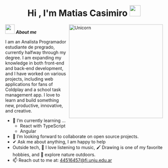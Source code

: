 <h1 align="center">Hi , I'm Matias Casimiro <img src="https://media.giphy.com/media/hvRJCLFzcasrR4ia7z/giphy.gif" width="35"></h1>

<img align="right" width=300px alt="Unicorn" src="https://c.tenor.com/GN73MKBawZYAAAAi/busy-cute.gif" />

<img src="https://media.giphy.com/media/ObNTw8Uzwy6KQ/giphy.gif" width="30px">&nbsp;***About me***

I am an Analista Programador estudiante de pregrado, currently halfway through my degree. I am expanding my knowledge in both front-end and back-end development, and I have worked on various projects, including web applications for fans of Coldplay and a school task management app. I love to learn and build something new, productive, innovative, and creative.

- 🌱 I’m currently learning ...
  - React with TypeScript
  - Angular
- 👯 I’m looking forward to collaborate on open source projects.
- ✔ Ask me about anything, I am happy to help<br>
- Outside tech, 📖 I love listening to music, 🖌️ Drawing is one of my favorite hobbies, and 🌴 explore nature outdoors.
- 📫 Reach out to me at: <a href="44516457@fi.unju.edu.ar">44516457@fi.unju.edu.ar</a>
